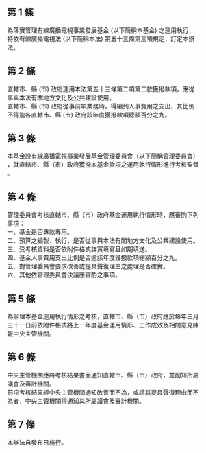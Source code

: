 第 1 條
-------
為落實管理有線廣播電視事業發展基金 (以下簡稱本基金) 之運用執行，  
特依有線廣播電視法 (以下簡稱本法) 第五十三條第三項規定，訂定本辦  
法。

第 2 條
-------
直轄市、縣 (市) 政府運用本法第五十三條第二項第二款獲撥款項，應從  
事與本法有關地方文化及公共建設使用。  
直轄市、縣 (市) 政府從事前項業務時，得編列人事費用之支出，其比例  
不得逾各直轄市、縣 (市) 政府該年度獲撥款項總額百分之九。

第 3 條
-------
本基金設有線廣播電視事業發展基金管理委員會（以下簡稱管理委員會）  
，就直轄市、縣（市）政府獲撥本基金款項之運用執行情形進行考核監督  
。

第 4 條
-------
管理委員會考核直轄市、縣（市）政府基金運用執行情形時，應審酌下列  
事項：  
一、基金是否專款專用。  
二、預算之編製、執行，是否從事與本法有關地方文化及公共建設使用。  
三、受考核資料是否依附件格式詳實填寫且如期填送。  
四、基金人事費用支出比例是否逾該年度獲撥款項總額百分之九。  
五、對管理委員會要求改善或提具聲復理由之處理是否確實。  
六、其他依管理委員會決議應審酌之事項。

第 5 條
-------
為辦理本基金運用執行情形之考核，直轄市、縣（市）政府應於每年三月  
三十一日前依附件格式將上一年度基金運用情形、工作成效及相關意見陳  
報中央主管機關。

第 6 條
-------
中央主管機關應將考核結果書面通知直轄市、縣（市）政府，並副知所屬  
議會及審計機關。  
前項考核結果經中央主管機關通知改善而不為，或請其提具聲復理由而不  
為者，中央主管機關得通知其所屬議會及審計機關。

第 7 條
-------
本辦法自發布日施行。


